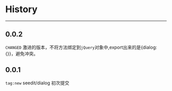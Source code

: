 # History

---

## 0.0.2
`CHANGED` 激进的版本，不将方法绑定到`jQuery`对象中,export出来的是{dialog:{}}，避免冲突。

## 0.0.1

`tag:new` seedit/dialog 初次提交


